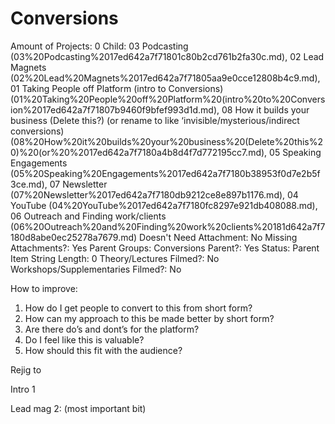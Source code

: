 # Conversions

Amount of Projects: 0
Child: 03 Podcasting (03%20Podcasting%2017ed642a7f71801c80b2cd761b2fa30c.md), 02 Lead Magnets (02%20Lead%20Magnets%2017ed642a7f71805aa9e0cce12808b4c9.md), 01 Taking People off Platform (intro to Conversions) (01%20Taking%20People%20off%20Platform%20(intro%20to%20Conversion%2017ed642a7f71807b9460f9bfef993d1d.md), 08 How it builds your business (Delete this?) (or rename to like ‘invisible/mysterious/indirect conversions) (08%20How%20it%20builds%20your%20business%20(Delete%20this%20)%20(or%20%2017ed642a7f7180a4b8d4f7d772195cc7.md), 05 Speaking Engagements (05%20Speaking%20Engagements%2017ed642a7f7180b38953f0d7e2b5f3ce.md), 07 Newsletter (07%20Newsletter%2017ed642a7f7180db9212ce8e897b1176.md), 04 YouTube (04%20YouTube%2017ed642a7f7180fc8297e921db408088.md), 06 Outreach and Finding work/clients (06%20Outreach%20and%20Finding%20work%20clients%20181d642a7f7180d8abe0ec25278a7679.md)
Doesn't Need Attachment: No
Missing Attachments?: Yes
Parent Groups: Conversions
Parent?: Yes
Status: Parent Item
String Length: 0
Theory/Lectures Filmed?: No
Workshops/Supplementaries Filmed?: No

How to improve:

1. How do I get people to convert to this from short form?
2. How can my approach to this be made better by short form?
3. Are there do’s and dont’s for the platform?
4. Do I feel like this is valuable?
5. How should this fit with the audience?

Rejig to

Intro 1

Lead mag 2: (most important bit)